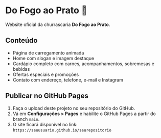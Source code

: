 
# Do Fogo ao Prato 🍖

Website oficial da churrascaria **Do Fogo ao Prato**.

## Conteúdo
- Página de carregamento animada
- Home com slogan e imagem destaque
- Cardápio completo com carnes, acompanhamentos, sobremesas e bebidas
- Ofertas especiais e promoções
- Contato com endereço, telefone, e-mail e Instagram

## Publicar no GitHub Pages
1. Faça o upload deste projeto no seu repositório do GitHub.
2. Vá em **Configurações > Pages** e habilite o GitHub Pages a partir do branch `main`.
3. O site ficará disponível no link: `https://seuusuario.github.io/seurepositorio`
